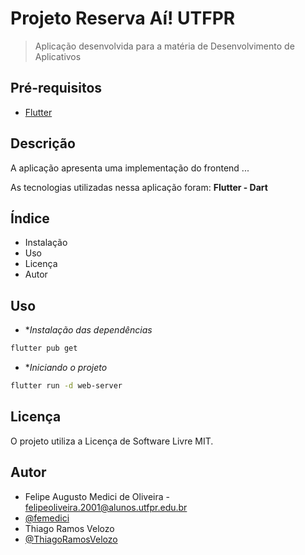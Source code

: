 # Projeto Reserva Aí! UTFPR
> Aplicação desenvolvida para a matéria de Desenvolvimento de Aplicativos

## Pré-requisitos
- [Flutter](https://docs.flutter.dev/get-started/install)

## Descrição
A aplicação apresenta uma implementação do frontend ...

As tecnologias utilizadas nessa aplicação foram: **Flutter - Dart**

## Índice
- Instalação
- Uso
- Licença
- Autor

## Uso
  
- **Instalação das dependências*
```bash
flutter pub get
```

- **Iniciando o projeto*
```bash
flutter run -d web-server
```

## Licença
O projeto utiliza a Licença de Software Livre MIT.

## Autor
  - Felipe Augusto Medici de Oliveira - felipeoliveira.2001@alunos.utfpr.edu.br
  - [@femedici](https://github.com/femedici) 
  - Thiago Ramos Velozo
  - [@ThiagoRamosVelozo](https://github.com/ThiagoRamosVelozo)
